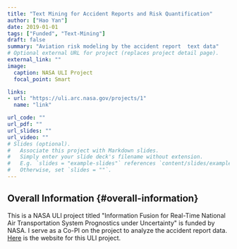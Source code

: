 ```yaml
---
title: "Text Mining for Accident Reports and Risk Quantification"
author: ["Hao Yan"]
date: 2019-01-01
tags: ["Funded", "Text-Mining"]
draft: false
summary: "Aviation risk modeling by the accident report  text data"
# Optional external URL for project (replaces project detail page).
external_link: ""
image:
  caption: NASA ULI Project
  focal_point: Smart

links:
- url: "https://uli.arc.nasa.gov/projects/1"
  name: "link"

url_code: ""
url_pdf: ""
url_slides: ""
url_video: ""
# Slides (optional).
#   Associate this project with Markdown slides.
#   Simply enter your slide deck's filename without extension.
#   E.g. `slides = "example-slides"` references `content/slides/example-slides.md`.
#   Otherwise, set `slides = ""`.
---
```


## Overall Information {#overall-information}

This is a NASA ULI project titled "Information Fusion for Real-Time National Air Transportation System Prognostics under Uncertainty" is funded by NASA. I serve as a Co-PI on the project to analyze the accident report data. [Here](https://uli.arc.nasa.gov/projects/1/) is the website for this ULI project.
